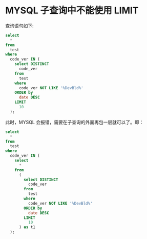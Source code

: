 # MYSQL 子查询中不能使用 LIMIT

查询语句如下:

```SQL
select
  *
from
  test
where
  code_ver IN (
    select DISTINCT
      code_ver
    from
      test
    where
      code_ver NOT LIKE '%DevBld%'
    ORDER by
      date DESC
    LIMIT
      10
  );
```

此时，MYSQL 会报错，需要在子查询的外面再包一层就可以了。即：



```SQL
select
  *
from
  test
where
  code_ver IN (
    select
      *
    from
      (
        select DISTINCT
          code_ver
        from
          test
        where
          code_ver NOT LIKE '%DevBld%'
        ORDER by
          date DESC
        LIMIT
          10
      ) as t1
  );
```